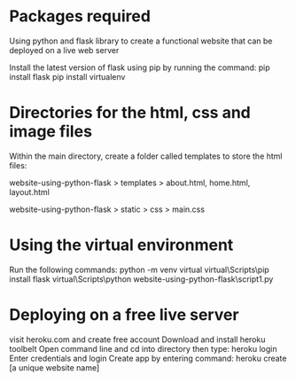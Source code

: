 # Packages required
Using python and flask library to create a functional website that can be deployed on a live web server

Install the latest version of flask using pip by running the command:
pip install flask
pip install virtualenv


# Directories for the html, css and image files
Within the main directory, create a folder called templates to store the html files:

website-using-python-flask > templates > about.html, home.html, layout.html

website-using-python-flask > static > css > main.css

# Using the virtual environment
Run the following commands:
python -m venv virtual
virtual\Scripts\pip install flask
virtual\Scripts\python website-using-python-flask\script1.py

# Deploying on a free live server
visit heroku.com and create free account
Download and install heroku toolbelt
Open command line and cd into directory then type: heroku login
Enter credentials and login
Create app by entering command: heroku create [a unique website name]

